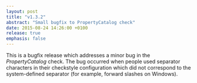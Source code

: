```yaml
---
layout: post
title: "v1.3.2"
abstract: "Small bugfix to PropertyCatalog check"
date: 2015-08-24 14:26:00 +0100
release: true
emphasis: false
---
```


This is a bugfix release which addresses a minor bug in the *PropertyCatalog* check.<!--break-->
The bug occurred when people used separator characters in their checkstyle configuration which did not correspond to the system-defined separator (for example, forward slashes on Windows).
